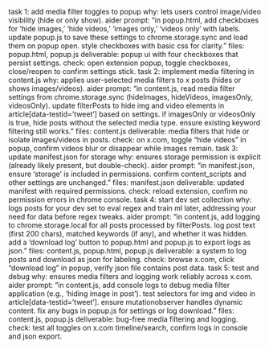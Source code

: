 task 1: add media filter toggles to popup
why: lets users control image/video visibility (hide or only show).
aider prompt: “in popup.html, add checkboxes for ‘hide images,’ ‘hide videos,’ ‘images only,’ ‘videos only’ with labels. update popup.js to save these settings to chrome.storage.sync and load them on popup open. style checkboxes with basic css for clarity.”
files: popup.html, popup.js
deliverable: popup ui with four checkboxes that persist settings.
check: open extension popup, toggle checkboxes, close/reopen to confirm settings stick.
task 2: implement media filtering in content.js
why: applies user-selected media filters to x posts (hides or shows images/videos).
aider prompt: “in content.js, read media filter settings from chrome.storage.sync (hideImages, hideVideos, imagesOnly, videosOnly). update filterPosts to hide img and video elements in article[data-testid=’tweet’] based on settings. if imagesOnly or videosOnly is true, hide posts without the selected media type. ensure existing keyword filtering still works.”
files: content.js
deliverable: media filters that hide or isolate images/videos in posts.
check: on x.com, toggle “hide videos” in popup, confirm videos blur or disappear while images remain.
task 3: update manifest.json for storage
why: ensures storage permission is explicit (already likely present, but double-check).
aider prompt: “in manifest.json, ensure ‘storage’ is included in permissions. confirm content_scripts and other settings are unchanged.”
files: manifest.json
deliverable: updated manifest with required permissions.
check: reload extension, confirm no permission errors in chrome console.
task 4: start dev set collection
why: logs posts for your dev set to eval regex and train ml later, addressing your need for data before regex tweaks.
aider prompt: “in content.js, add logging to chrome.storage.local for all posts processed by filterPosts. log post text (first 200 chars), matched keywords (if any), and whether it was hidden. add a ‘download log’ button to popup.html and popup.js to export logs as json.”
files: content.js, popup.html, popup.js
deliverable: a system to log posts and download as json for labeling.
check: browse x.com, click “download log” in popup, verify json file contains post data.
task 5: test and debug
why: ensures media filters and logging work reliably across x.com.
aider prompt: “in content.js, add console logs to debug media filter application (e.g., ‘hiding image in post’). test selectors for img and video in article[data-testid=’tweet’]. ensure mutationobserver handles dynamic content. fix any bugs in popup.js for settings or log download.”
files: content.js, popup.js
deliverable: bug-free media filtering and logging.
check: test all toggles on x.com timeline/search, confirm logs in console and json export.
